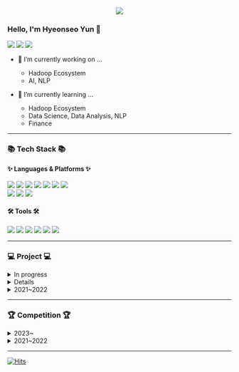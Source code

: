 <div align=center>
	<img src="https://capsule-render.vercel.app/api?type=waving&color=gradient&height=200&section=header&text=0525hhgus%20Github!&fontSize=90" />	
</div>

### Hello, I'm Hyeonseo Yun 👋

<!--
**0525hhgus/0525hhgus** is a ✨ _special_ ✨ repository because its `README.md` (this file) appears on your GitHub profile.

Here are some ideas to get you started:

- 🔭 I’m currently working on ...
- 🌱 I’m currently learning ...
- 👯 I’m looking to collaborate on ...
- 🤔 I’m looking for help with ...
- 💬 Ask me about ...
- 📫 How to reach me: ...
- 😄 Pronouns: ...
- ⚡ Fun fact: ...

https://blog.cowkite.com/blog/2102241544/
-->

<!-- CONTECT -->
<p>
  <a href="https://www.linkedin.com/in/hyeonseo-yun-800057235/" target="_blank"><img src="https://img.shields.io/badge/Hyeonseo Yun-0A66C2?style=flat-square&logo=Linkedin&logoColor=white"/></a>
  <a href="mailto:0525yhs@gmail.com" target="_blank"><img src="https://img.shields.io/badge/0525yhs@gmail.com-EA4335?style=flat-square&logo=Gmail&logoColor=white"/></a>  
  <a href="https://dwin.tistory.com/" target="_blank"><img src="https://img.shields.io/badge/Tech_Blog-DD0B78?style=flat-square&logo=GitHub%20Sponsors&logoColor=white"/></a>
</p>

- 🔭 I’m currently working on ...
	- Hadoop Ecosystem
	- AI, NLP

- 🌱 I’m currently learning ...
	- Hadoop Ecosystem
	- Data Science, Data Analysis, NLP
	- Finance

---
<!-- STATUS https://github.com/anuraghazra/github-readme-stats -->
<!--
<div align=center>
	<br>
    <img src="https://github-readme-stats.vercel.app/api/top-langs/?username=0525hhgus&layout=compact">
    <img src="https://github-readme-stats.vercel.app/api?username=0525hhgus&show_icons=true">
    ![Hyeonseo's GitHub Contributor stats](https://github-contributor-stats.vercel.app/api?username=0525hhgus)
  </br>
</div>
-->

<!-- Tech Stack https://simpleicons.org/?q=docker -->
### 📚 Tech Stack 📚
#### ✨ Languages & Platforms ✨
<div align="left">
  	<img src="https://img.shields.io/badge/Python-3776AB?style=flat&logo=python&logoColor=white"/>
	<img src="https://img.shields.io/badge/Java-007396?style=flat&logo=Conda-Forge&logoColor=white" />
  	<img src="https://img.shields.io/badge/C-A8B9CC?style=flat&logo=c&logoColor=white"/>
	<img src="https://img.shields.io/badge/C++-00599C?style=flat&logo=cplusplus&logoColor=white" />
	<img src="https://img.shields.io/badge/PostgreSQL-4169E1?style=flat&logo=postgresql&logoColor=white" />
	<img src="https://img.shields.io/badge/MariaDB-003545?style=flat&logo=MariaDB&logoColor=white" />
	<img src="https://img.shields.io/badge/Linux-FCC624?style=flat&logo=Linux&logoColor=white" />
	<br>
  	<img src="https://img.shields.io/badge/Hadoop Ecosystem-66CCFF?style=flat&logo=apachehadoop&logoColor=white"/>
	<img src="https://img.shields.io/badge/Android-3DDC84?style=flat&logo=android&logoColor=white" />
	<img src="https://img.shields.io/badge/TensorFlow-FF6F00?style=flat&logo=tensorflow&logoColor=white" />
</div>

#### 🛠 Tools 🛠

<div align="left">
  <img src="https://img.shields.io/badge/IntelliJ-000000?style=flat&logo=intellijidea&logoColor=white"/>
	<img src="https://img.shields.io/badge/Visual Studio Code-007ACC?style=flat&logo=visualstudiocode&logoColor=white" />
	<img src="https://img.shields.io/badge/Pycharm-000000?style=flat&logo=pycharm&logoColor=white" />
	<img src="https://img.shields.io/badge/Jupyter-F37626?style=flat&logo=jupyter&logoColor=white" />
	<img src="https://img.shields.io/badge/Android Studio-3DDC84?style=flat&logo=androidstudio&logoColor=white" />
	<img src="https://img.shields.io/badge/GitHub-181717?style=flat&logo=GitHub&logoColor=white" />
</div>

---

### 💻 Project 💻
<details>
  <summary>In progress</summary>
  <div markdown="1">
    <ul>
      <li><a href="https://github.com/huggingface/transformers/issues/20179"/>HuggingFace transfomers Docs Translation</li>
    </ul>
  </div>
</details>
<details>
  <summary>2023~</summary>
  <div markdown="1">
    <a href="https://github.com/0525hhgus/DaCrew4_MonthCrew-Predict_APT_Price">
      <img align="center" src="https://github-readme-stats.vercel.app/api/pin/?username=0525hhgus&repo=DaCrew4_MonthCrew-Predict_APT_Price" /></a>
    <a href="https://github.com/0525hhgus/DaCrew6_credict-delinquency-prediction">
      <img align="center" src="https://github-readme-stats.vercel.app/api/pin/?username=0525hhgus&repo=DaCrew6_credict-delinquency-prediction" /></a>
  </div>
</details>

<details>
  <summary>2021~2022</summary>
  <div markdown="1">
    <a href="https://github.com/0525hhgus/AutoML-MAT-dacrew2-Activity">
      <img align="center" src="https://github-readme-stats.vercel.app/api/pin/?username=0525hhgus&repo=AutoML-MAT-dacrew2-Activity" /></a>
    <a href="https://github.com/0525hhgus/Detect-Bias-Sentence">
      <img align="center" src="https://github-readme-stats.vercel.app/api/pin/?username=0525hhgus&repo=Detect-Bias-Sentence" /></a>
  </div>
</details>

---
### 🏆 Competition 🏆
<details>
  <summary>2023~</summary>
  <div markdown="1">
    <a href="https://github.com/0525hhgus/PA-Presentation-Assistant">
      <img align="center" src="https://github-readme-stats.vercel.app/api/pin/?username=0525hhgus&repo=PA-Presentation-Assistant" /></a>
    <a href="https://github.com/0525hhgus/Gangseogu-Bigdata-Smartpole">
      <img align="center" src="https://github-readme-stats.vercel.app/api/pin/?username=0525hhgus&repo=Gangseogu-Bigdata-Smartpole" /></a>
    <br></br>
    <a href="https://github.com/0525hhgus/Korean-Abstractive-Summarization">
      <img align="center" src="https://github-readme-stats.vercel.app/api/pin/?username=0525hhgus&repo=Korean-Abstractive-Summarization" /></a>
    <a href="https://github.com/0525hhgus/ML-Olympiad_Detect-ChatGpt-answers">
      <img align="center" src="https://github-readme-stats.vercel.app/api/pin/?username=0525hhgus&repo=ML-Olympiad_Detect-ChatGpt-answers"/></a>
  </div>
</details>

<details>
  <summary>2021~2022</summary>
  <div markdown="1">
    <a href="https://github.com/0525hhgus/AI-Writing-Supporter">
      <img align="center" src="https://github-readme-stats.vercel.app/api/pin/?username=0525hhgus&repo=AI-Writing-Supporter" /></a>
    <a href="https://github.com/0525hhgus/Oasisu">
      <img align="center" src="https://github-readme-stats.vercel.app/api/pin/?username=0525hhgus&repo=Oasisu" /></a>
    <br></br>
    <a href="https://github.com/0525hhgus/TEAM_GQB-CommunityInnovation-Hackathon">
      <img align="center" src="https://github-readme-stats.vercel.app/api/pin/?username=0525hhgus&repo=TEAM_GQB-CommunityInnovation-Hackathon" /></a>
  </div>
</details>

---
<!--- Visited https://hits.seeyoufarm.com/ -->
[![Hits](https://hits.seeyoufarm.com/api/count/incr/badge.svg?url=https%3A%2F%2Fgithub.com%2F0525hhgus%2Fhit-counter&count_bg=%233B7BF8&title_bg=%23555555&icon=&icon_color=%23E7E7E7&title=hits&edge_flat=false)](https://hits.seeyoufarm.com)
